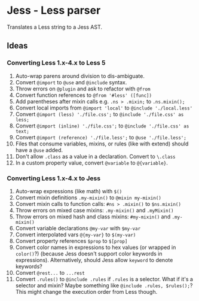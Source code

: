# Jess - Less parser

Translates a Less string to a Jess AST.

## Ideas

### Converting Less 1.x-4.x to Less 5

1. Auto-wrap parens around division to dis-ambiguate.
2. Convert `@import` to `@use` and `@include` syntax.
3. Throw errors on `@plugin` and ask to refactor with `@from`
4. Convert function references to `@from '#less' ([func])`
5. Add parentheses after mixin calls e.g. `.ns > .mixin;` to `.ns.mixin();`
6. Convert local imports from `@import 'local'` to `@include './local.less'`
7. Convert `@import (less) './file.css';` to `@include './file.css' as less;`
8. Convert `@import (inline) './file.css';` to `@include './file.css' as text;`
9. Convert `@import (reference) './file.less';` to `@use './file.less';`
10. Files that consume variables, mixins, or rules (like with extend) should have a `@use` added.
11. Don't allow `.class` as a value in a declaration. Convert to `\.class`
12. In a custom property value, convert `@variable` to `@{variable}`.


### Converting Less 1.x-4.x to Jess

1. Auto-wrap expressions (like math) with `$()`
2. Convert mixin definitions `.my-mixin()` to `@mixin my-mixin()`
3. Convert mixin calls to function calls: `#ns > .mixin()` to `$ns.mixin()`
4. Throw errors on mixed case mixins: `.my-mixin()` and `.myMixin()`
5. Throw errors on mixed hash and class mixins: `#my-mixin()` and `.my-mixin()`
5. Convert variable declarations `@my-var` with `$my-var`
6. Convert interpolated vars `@{my-var}` to `$(my-var)`
7. Convert property references `$prop` to `$[prop]`
8. Convert color names in expressions to hex values (or wrapped in `color()`?) (because Jess doesn't support color keywords in expressions). Alternatively, should Jess allow `keyword` to denote keywords?
9. Convert `@rest...` to `...rest`
10. Convert `.rules()` to `@include .rules` if `.rules` is a selector. What if it's a selector and mixin? Maybe something like `@include .rules, $rules();`? This might change the execution order from Less though.
